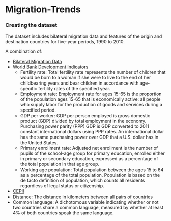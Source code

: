 # Migration-Trends

### Creating the dataset
The dataset includes bilateral migration data and features of the origin and destination countries for five-year periods, 1990 to 2010.

A combination of:
* [Bilateral Migration Data](http://www.global-migration.info/)
* [World Bank Development Indicators](http://databank.worldbank.org/data/reports.aspx?source=world-development-indicators)
  * Fertility rate: Total fertility rate represents the number of children that would be born to a woman if she were to live to the end of her childbearing years and bear children in accordance with age-specific fertility rates of the specified year.
  * Employment rate: Employment rate for ages 15-65 is the proportion of the population ages 15-65 that is economically active: all people who supply labor for the production of goods and services during a specified period.
  * GDP per worker: GDP per person employed is gross domestic product (GDP) divided by total employment in the economy. Purchasing power parity (PPP) GDP is GDP converted to 2011 constant international dollars using PPP rates. An international dollar has the same purchasing power over GDP that a U.S. dollar has in the United States.
  * Primary enrollment rate: Adjusted net enrollment is the number of pupils of the school-age group for primary education, enrolled either in primary or secondary education, expressed as a percentage of the total population in that age group.
  * Working age population: Total population between the ages 15 to 64 as a percentage of the total population. Population is based on the de facto definition of population, which counts all residents regardless of legal status or citizenship.
* [CEPII](http://www.cepii.fr/CEPII/en/bdd_modele/bdd_modele.asp)
 * Distance: The distance in kilometers between all pairs of countries
 * Common language: A dichotomous variable indicating whether or not two countries share a common language, measured by whether at least 4% of both countries speak the same language.
